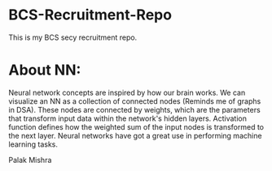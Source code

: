 # BCS-Recruitment-Repo
This is my BCS secy recruitment repo.

# About NN:
Neural network concepts are inspired by how our brain works. We can visualize an NN as a collection of connected nodes (Reminds me of graphs in DSA). These nodes are connected by weights, which are the parameters that transform input data within the network's hidden layers. Activation function defines how the weighted sum of the input nodes is transformed to the next layer. Neural networks have got a great use in performing machine learning tasks.


Palak Mishra
